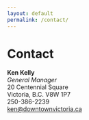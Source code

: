 ```yaml
---
layout: default
permalink: /contact/
---
```

<h1 class="page-heading">Contact</h1>

<p><strong>Ken Kelly</strong><br>
<em>General Manager</em> <br>
20 Centennial Square <br>
Victoria, B.C. V8W 1P7 <br>
250-386-2239 <br>
<a href="mailto:ken@downtownvictoria.ca">ken@downtownvictoria.ca</a></p>